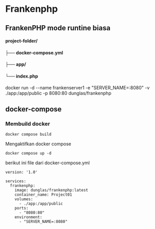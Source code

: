 # Frankenphp
## FrankenPHP mode runtine biasa
#### project-folder/
#### ├── docker-compose.yml
#### ├── app/
####     └── index.php
    
docker run -d --name frankenserver1 -e "SERVER_NAME=:8080" -v ./app:/app/public -p 8080:80 dunglas/frankenphp

## docker-compose
### Membuild docker
```
docker compose build
```
Mengaktifkan docker compose
```
docker compose up -d
```
berikut ini file dari docker-compose.yml 

```
version: '1.0'

services:
  frankenphp:
    image: dunglas/frankenphp:latest
    container_name: Project01
    volumes:
      - ./app:/app/public
    ports:
      - "8080:80"
    environment:
      - "SERVER_NAME=:8080"
```
